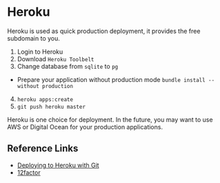 # Heroku

Heroku is used as quick production deployment, it provides the free subdomain to you.

1. Login to Heroku
2. Download `Heroku Toolbelt`
3. Change database from `sqlite` to `pg`
  - Prepare your application without production mode `bundle install --without production`
4. `heroku apps:create`
5. `git push heroku master`

Heroku is one choice for deployment. In the future, you may want to use AWS or Digital Ocean for your production applications.

## Reference Links

- [Deploying to Heroku with Git](https://devcenter.heroku.com/articles/git)
- [12factor](http://12factor.net/dev-prod-parity)